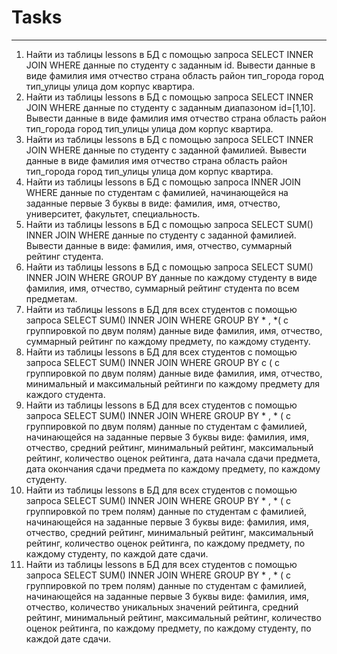 # Tasks

----
1. Найти из таблицы lessons в БД с помощью запроса SELECT INNER JOIN WHERE данные по студенту с заданным id. Вывести данные в виде фамилия имя отчество страна область район тип_города город тип_улицы улица дом корпус квартира.
2. Найти из таблицы lessons в БД с помощью запроса SELECT INNER JOIN WHERE данные по студенту с заданным диапазоном id=[1,10]. Вывести данные в виде фамилия имя отчество страна область район тип_города город тип_улицы улица дом корпус квартира.
3. Найти из таблицы lessons в БД с помощью запроса SELECT INNER JOIN WHERE данные по студенту с заданной фамилией. Вывести данные в виде фамилия имя отчество страна область район тип_города город тип_улицы улица дом корпус квартира.
4. Найти из таблицы lessons в БД с помощью запроса INNER JOIN WHERE данные по студентам с фамилией, начинающейся на заданные первые 3 буквы в виде: фамилия, имя, отчество, университет, факультет, специальность.
5. Найти из таблицы lessons в БД с помощью запроса SELECT SUM() INNER JOIN WHERE данные по студенту с заданной фамилией. Вывести данные в виде: фамилия, имя, отчество, суммарный рейтинг студента. 
6. Найти из таблицы lessons в БД с помощью запроса SELECT SUM() INNER JOIN  WHERE GROUP BY данные по каждому студенту в виде фамилия, имя, отчество, суммарный рейтинг студента по всем предметам.
7. Найти из таблицы lessons в БД для всех студентов с помощью запроса SELECT SUM() INNER JOIN  WHERE GROUP BY * , *( с группировкой по двум полям) данные виде фамилия, имя, отчество, суммарный  рейтинг по каждому предмету, по каждому студенту.
8. Найти из таблицы lessons в БД для всех студентов с помощью запроса SELECT SUM() INNER JOIN  WHERE GROUP BY с ( с группировкой по двум полям)  данные виде фамилия, имя, отчество, минимальный и максимальный  рейтинги по каждому предмету для каждого студента.
9. Найти из таблицы lessons в БД для всех студентов с помощью запроса SELECT SUM() INNER JOIN  WHERE GROUP BY * , * ( с группировкой по двум полям) данные по студентам с фамилией, начинающейся на заданные первые 3 буквы виде: фамилия, имя, отчество, средний рейтинг, минимальный рейтинг, максимальный рейтинг, количество оценок рейтинга, дата начала сдачи предмета, дата окончания сдачи предмета   по каждому предмету, по каждому студенту.
10. Найти из таблицы lessons в БД для всех студентов с помощью запроса SELECT SUM() INNER JOIN  WHERE GROUP BY * , * ( с группировкой по трем полям)  данные по студентам с фамилией, начинающейся на заданные первые 3 буквы виде: фамилия, имя, отчество, средний рейтинг, минимальный рейтинг, максимальный рейтинг, количество оценок рейтинга, по каждому предмету, по каждому студенту, по каждой дате сдачи.
11. Найти из таблицы lessons в БД для всех студентов с помощью запроса SELECT SUM() INNER JOIN  WHERE GROUP BY * , * ( с группировкой по трем полям) данные по студентам с фамилией, начинающейся на заданные первые 3 буквы виде: фамилия, имя, отчество, количество уникальных значений рейтинга, средний рейтинг, минимальный рейтинг, максимальный рейтинг, количество оценок рейтинга,   по каждому предмету, по каждому студенту, по каждой дате сдачи.

